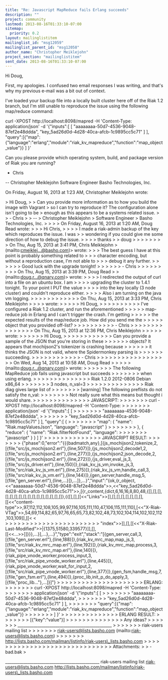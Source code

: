 ```yaml
---
title: "Re: Javascript MapReduce fails Erlang succeeds"
description: ""
project: community
lastmod: 2013-08-16T01:33:10-07:00
sitemap:
  priority: 0.2
layout: mailinglistitem
mailinglist_id: "msg12059"
mailinglist_parent_id: "msg12058"
author_name: "Christopher Meiklejohn"
project_section: "mailinglistitem"
sent_date: 2013-08-16T01:33:10-07:00
---
```



Hi Doug,

First, my apologies. I confused two email responses I was writing, and that's 
why my previous e-mail was a bit out of context.

I've loaded your backup file into a locally built cluster here off of the Riak 
1.2 branch, but I'm still unable to reproduce the issue using the following 
map/reduce command:

curl -XPOST http://localhost:8098/mapred -H 'Content-Type: application/json' -d 
'{"inputs":[ [ "aaaaaaaa-50d7-4536-9048-87ef2e48ddda", 
"key\_5ad26d0d-4d28-40ca-afcb-1c9895cc5c71" ] ], 
"query":[{"map":{"language":"erlang","module":"riak\_kv\_mapreduce","function":"map\_object\_value"}}
 ] }'

Can you please provide which operating system, build, and package version of 
Riak you are running?

- Chris 

-- 
Christopher Meiklejohn
Software Engineer
Basho Technologies, Inc.



On Friday, August 16, 2013 at 1:23 AM, Christopher Meiklejohn wrote:

&gt; Hi Doug,
&gt; 
&gt; Can you provide more information as to how you build the image with Vagrant 
&gt; so I can try to reproduce it? The configuration alone isn't going to be 
&gt; enough as this appears to be a systems related issue.
&gt; 
&gt; - Chris 
&gt; 
&gt; -- 
&gt; Christopher Meiklejohn
&gt; Software Engineer
&gt; Basho Technologies, Inc.
&gt; 
&gt; 
&gt; 
&gt; On Friday, August 16, 2013 at 1:20 AM, Doug Read wrote:
&gt; 
&gt; &gt; Hi Chris,
&gt; &gt; 
&gt; &gt; I made a riak-admin backup of the key which reproduces the issue. I was 
&gt; &gt; wondering if you could give me some direction of how to debug the issue.
&gt; &gt; 
&gt; &gt; thanks
&gt; &gt; doug
&gt; &gt; 
&gt; &gt; 
&gt; &gt; 
&gt; &gt; On Thu, Aug 15, 2013 at 3:41 PM, Chris Meiklejohn  &gt; (mailto:cmeiklej...@basho.com)&gt; wrote:
&gt; &gt; &gt; The best guess I have at this point is probably something related to 
&gt; &gt; &gt; character encoding, but without a reproduction case, I'm not able to 
&gt; &gt; &gt; debug it any further.
&gt; &gt; &gt; 
&gt; &gt; &gt; Good luck with the upgrade tonight! 
&gt; &gt; &gt; 
&gt; &gt; &gt; - Chris
&gt; &gt; &gt; 
&gt; &gt; &gt; 
&gt; &gt; &gt; On Thu, Aug 15, 2013 at 3:39 PM, Doug Read  &gt; &gt; (mailto:doug.r...@qnary.com)&gt; wrote:
&gt; &gt; &gt; &gt; I redirected the output of curl into a file on an ubuntu box. I am 
&gt; &gt; &gt; &gt; upgrading the cluster to 1.4.1 tonight. To your point I PUT the value 
&gt; &gt; &gt; &gt; into the key locally (3 node cluster) and couldn't reproduce either. 
&gt; &gt; &gt; &gt; Also i am turning on the java vm logging. 
&gt; &gt; &gt; &gt; 
&gt; &gt; &gt; &gt; 
&gt; &gt; &gt; &gt; On Thu, Aug 15, 2013 at 3:33 PM, Chris Meiklejohn 
&gt; &gt; &gt; &gt;  wrote:
&gt; &gt; &gt; &gt; &gt; Hi Doug,
&gt; &gt; &gt; &gt; &gt; 
&gt; &gt; &gt; &gt; &gt; I've configured a Riak 1.2 cluster, and run the aforementioned 
&gt; &gt; &gt; &gt; &gt; map-reduce job in Erlang and I can't trigger the crash. I'm getting 
&gt; &gt; &gt; &gt; &gt; the expected results of the map/reduce job. How did you send me the 
&gt; &gt; &gt; &gt; &gt; object that you provided off-list? 
&gt; &gt; &gt; &gt; &gt; 
&gt; &gt; &gt; &gt; &gt; - Chris
&gt; &gt; &gt; &gt; &gt; 
&gt; &gt; &gt; &gt; &gt; 
&gt; &gt; &gt; &gt; &gt; On Thu, Aug 15, 2013 at 12:36 PM, Chris Meiklejohn 
&gt; &gt; &gt; &gt; &gt;  wrote:
&gt; &gt; &gt; &gt; &gt; &gt; Hi Doug,
&gt; &gt; &gt; &gt; &gt; &gt; 
&gt; &gt; &gt; &gt; &gt; &gt; Can you provide a sample of the JSON that you're storing in these 
&gt; &gt; &gt; &gt; &gt; &gt; objects? It appears that mochijson2's tokenizer is crashing because 
&gt; &gt; &gt; &gt; &gt; &gt; it thinks the JSON is not valid, where the Spidermonkey parsing is 
&gt; &gt; &gt; &gt; &gt; &gt; succeeding. 
&gt; &gt; &gt; &gt; &gt; &gt; 
&gt; &gt; &gt; &gt; &gt; &gt; - Chris
&gt; &gt; &gt; &gt; &gt; &gt; 
&gt; &gt; &gt; &gt; &gt; &gt; 
&gt; &gt; &gt; &gt; &gt; &gt; On Wed, Aug 14, 2013 at 10:58 AM, Doug Read  &gt; &gt; &gt; &gt; &gt; (mailto:doug.r...@qnary.com)&gt; wrote:
&gt; &gt; &gt; &gt; &gt; &gt; &gt; The following MapReduce job fails using javascript but succeeds 
&gt; &gt; &gt; &gt; &gt; &gt; &gt; when using erlang. 
&gt; &gt; &gt; &gt; &gt; &gt; &gt; 
&gt; &gt; &gt; &gt; &gt; &gt; &gt; Riak 1.2.0 2012-0806 Debian x86\_64
&gt; &gt; &gt; &gt; &gt; &gt; &gt; 3 nodes, n\_val=3
&gt; &gt; &gt; &gt; &gt; &gt; &gt; 
&gt; &gt; &gt; &gt; &gt; &gt; &gt; Riak diag gives large list of 
&gt; &gt; &gt; &gt; &gt; &gt; &gt; [warning] The following preflists do not satisfy the n\_val:
&gt; &gt; &gt; &gt; &gt; &gt; &gt; Not really sure what this means but thought i would share. 
&gt; &gt; &gt; &gt; &gt; &gt; &gt; 
&gt; &gt; &gt; &gt; &gt; &gt; &gt; JAVASCRIPT: 
&gt; &gt; &gt; &gt; &gt; &gt; &gt; curl -XPOST http://localhost:8098/mapred -H 'Content-Type: 
&gt; &gt; &gt; &gt; &gt; &gt; &gt; application/json' -d '{"inputs":[ [ 
&gt; &gt; &gt; &gt; &gt; &gt; &gt; "aaaaaaaa-4536-9048-87ef2e48ddda", 
&gt; &gt; &gt; &gt; &gt; &gt; &gt; "key\_5ad26d0d-4d28-40ca-afcb-1c9895cc5c71" ] ], "query":[ { 
&gt; &gt; &gt; &gt; &gt; &gt; &gt; "map": { "name": "Riak.mapValuesJson", "language": "javascript" } 
&gt; &gt; &gt; &gt; &gt; &gt; &gt; }, { "reduce": { "name": "Riak.filterNotFound", "language": 
&gt; &gt; &gt; &gt; &gt; &gt; &gt; "javascript" } } ] }'
&gt; &gt; &gt; &gt; &gt; &gt; &gt; 
&gt; &gt; &gt; &gt; &gt; &gt; &gt; JAVASCRIPT RESULT:
&gt; &gt; &gt; &gt; &gt; &gt; &gt; {"phase":0,"error":"{{{badmatch,any},[{js\_mochijson2,tokenize,2,[{file,\"src/js\_mochijson2.erl\"},{line,507}]},{js\_mochijson2,decode1,2,[{file,\"src/js\_mochijson2.erl\"},{line,277}]},{js\_mochijson2,json\_decode,2,[{file,\"src/js\_mochijson2.erl\"},{line,272}]},{js\_driver,eval\_js,3,[{file,\"src/js\_driver.erl\"},{line,150}]},{riak\_kv\_js\_vm,invoke\_js,3,[{file,\"src/riak\_kv\_js\_vm.erl\"},{line,275}]},{riak\_kv\_js\_vm,handle\_call,3,[{file,\"src/riak\_kv\_js\_vm.erl\"},{line,144}]},{gen\_server,handle\_msg,5,[{file,\"gen\_server.erl\"},{line,...}]},...]},...}","input":"{ok,{r\_object,&lt;&lt;\"aaaaaaaa-50d7-4536-9048-87ef2e48ddda\"&gt;&gt;,&lt;&lt;\"key\_5ad26d0d-4d28-40ca-afcb-1c9895cc5c71\"&gt;&gt;,[{r\_content,{dict,6,16,16,8,80,48,{[],[],[],[],[],[],[],[],[],[],[],[],[],[],[],[]},{{[],[],[[&lt;&lt;\"Links\"&gt;&gt;]],[],[],[],[],[],[],[],[[&lt;&lt;\"content-type\"&gt;&gt;,97,112,112,108,105,99,97,116,105,111,110,47,106,115,111,110],[&lt;&lt;\"X-Riak-VTag\"&gt;&gt;,54,69,114,82,65,97,76,65,65,73,82,102,48,73,102,104,114,102,102,112,103,109]],[[&lt;
&lt;\
&gt; &gt; &gt; &gt; &gt; &gt; 
&gt; &gt; &gt; &gt; &gt; 
&gt; &gt; &gt; &gt; 
&gt; &gt; &gt; 
&gt; &gt; 
&gt; 
&gt; 
&gt; "index\"&gt;&gt;]],[],[[&lt;&lt;\"X-Riak-Last-Modified\"&gt;&gt;|{1375,51580,339577}]],[],[[&lt;&lt;...&gt;&gt;]]}}},...}],...},...}","type":"exit","stack":"[{gen\_server,call,3,[{file,\"gen\_server.erl\"},{line,188}]},{riak\_kv\_mrc\_map,map\_js,3,[{file,\"src/riak\_kv\_mrc\_map.erl\"},{line,192}]},{riak\_kv\_mrc\_map,process,3,[{file,\"src/riak\_kv\_mrc\_map.erl\"},{line,140}]},{riak\_pipe\_vnode\_worker,process\_input,3,[{file,\"src/riak\_pipe\_vnode\_worker.erl\"},{line,445}]},{riak\_pipe\_vnode\_worker,wait\_for\_input,2,[{file,\"src/riak\_pipe\_vnode\_worker.erl\"},{line,377}]},{gen\_fsm,handle\_msg,7,[{file,\"gen\_fsm.erl\"},{line,494}]},{proc\_lib,init\_p\_do\_apply,3,[{file,\"proc\_lib...\"},...]}]"}
&gt; &gt; &gt; &gt; &gt; &gt; &gt; 
&gt; &gt; &gt; &gt; &gt; &gt; &gt; 
&gt; &gt; &gt; &gt; &gt; &gt; &gt; ERLANG:
&gt; &gt; &gt; &gt; &gt; &gt; &gt; curl -XPOST http://localhost:8098/mapred -H 'Content-Type: 
&gt; &gt; &gt; &gt; &gt; &gt; &gt; application/json' -d '{"inputs":[ [ 
&gt; &gt; &gt; &gt; &gt; &gt; &gt; "aaaaaaaa-50d7-4536-9048-87ef2e48ddda", 
&gt; &gt; &gt; &gt; &gt; &gt; &gt; "key\_5ad26d0d-4d28-40ca-afcb-1c9895cc5c71" ] ], 
&gt; &gt; &gt; &gt; &gt; &gt; &gt; "query":[{"map":{"language":"erlang","module":"riak\_kv\_mapreduce","function":"map\_object\_value"}}
&gt; &gt; &gt; &gt; &gt; &gt; &gt; ] }' 
&gt; &gt; &gt; &gt; &gt; &gt; &gt; 
&gt; &gt; &gt; &gt; &gt; &gt; &gt; ERLANG RESULT:
&gt; &gt; &gt; &gt; &gt; &gt; &gt; [{"key":"value"}]
&gt; &gt; &gt; &gt; &gt; &gt; &gt; 
&gt; &gt; &gt; &gt; &gt; &gt; &gt; Any ideas? 
&gt; &gt; &gt; &gt; &gt; &gt; &gt; \_\_\_\_\_\_\_\_\_\_\_\_\_\_\_\_\_\_\_\_\_\_\_\_\_\_\_\_\_\_\_\_\_\_\_\_\_\_\_\_\_\_\_\_\_\_\_
&gt; &gt; &gt; &gt; &gt; &gt; &gt; riak-users mailing list
&gt; &gt; &gt; &gt; &gt; &gt; &gt; riak-users@lists.basho.com (mailto:riak-users@lists.basho.com)
&gt; &gt; &gt; &gt; &gt; &gt; &gt; http://lists.basho.com/mailman/listinfo/riak-users\_lists.basho.com
&gt; &gt; &gt; &gt; &gt; &gt; 
&gt; &gt; &gt; &gt; &gt; 
&gt; &gt; &gt; &gt; 
&gt; &gt; &gt; 
&gt; &gt; 
&gt; &gt; 
&gt; &gt; 
&gt; &gt; 
&gt; &gt; 
&gt; &gt; Attachments: 
&gt; &gt; - bad.bak
&gt; 




\_\_\_\_\_\_\_\_\_\_\_\_\_\_\_\_\_\_\_\_\_\_\_\_\_\_\_\_\_\_\_\_\_\_\_\_\_\_\_\_\_\_\_\_\_\_\_
riak-users mailing list
riak-users@lists.basho.com
http://lists.basho.com/mailman/listinfo/riak-users\_lists.basho.com

